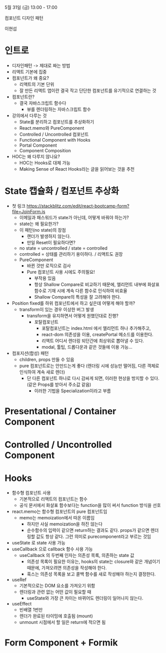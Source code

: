 5월 31일 (금) 13:00 - 17:00

컴포넌트 디자인 패턴

이현섭

# 인트로
  - 디자인패턴 -> 제대로 짜는 방법
  - 리액트 기본에 집중
  - 컴포넌트가 왜 중요?
    - 리액트의 기본 단위
    - 잘 만든 리액트 앱이란 결국 작고 단단한 컴포넌트를 유기적으로 연결하는 것
  - 컴포넌트란?
    - 결국 자바스크립트 함수다
      - 뷰를 렌더링하는 자바스크립트 함수
  - 강의에서 다루는 것
    - State를 분리하고 컴포넌트를 추상화하기
    - React.memo와 PureComponent
    - Controlled / Uncontrolled 컴포넌트
    - Functional Component with Hooks
    - Portal Component
    - Component Composition
  - HOC는 왜 다루지 않나요?
    - HOC는 Hooks로 대체 가능
    - Making Sense of React Hooks라는 글을 읽어보는 것을 추천
# State 캡슐화 / 컴포넌트 추상화
  - 첫 링크 https://stackblitz.com/edit/react-bootcamp-form?file=JoinForm.js
    - 이메일과 패스워드가 state가 아닌데, 어떻게 바꿔야 하는가?
    - state는 왜 필요한가?
    - 이 패턴(no state)의 장점
      - 랜더가 발생하지 않는다.
      - 만일 Reset이 필요하다면?
    - no state = uncontrolled / state = controlled
    - controlled = 상태를 관리하기 용이하다. / 리액트도 권장
    - PureComponent 
      - 바뀐 것만 로직으로 검사
      - Pure 컴포넌트 사용 시에도 주의필요!
        - 부작용 있음
        - 항상 Shallow Compare로 비교하기 때문에, 엘리먼트 내부에 화살표 함수로 기재 시에 계속 다른 함수로 인식하여 비효율
        - Shallow Compare의 특성을 잘 고려해야 한다.
  - Position fixed를 하위 컴포넌트에서 하고 싶은데 어떻게 해야 할까?
    - transform이 있는 경우 이상한 버그 발생
      - transform을 유지하면서 어떻게 원했던대로 진행?
        - 포탈컴포넌트
          - 포탈컴포넌트는 index.html 에서 엘리먼트 하나 추가해주고,
          - react-dom 의존성을 이용, createPortal 메소드를 이용한다.
          - 리액트 어디서 렌더링 되던간에 최상위로 뽑아낼 수 있다.
          - modal, 툴팁, 드롭다운과 같은 것들에 이용 가능...
  - 컴포지션(합성) 패턴
    - children, props 만들 수 있음
    - pure 컴포넌트로는 안만드는게 좋다 (렌더링 시에 성능만 떨어짐, 다른 객체로 인식하여 계속 새로 렌더)
      - 단 다른 컴포넌트 하나로 다시 감싸게 되면, 이러한 현상을 방지할 수 있다. (같은 Props를 받아서 주소값 같음)
        - 이러한 기법을 Specialization이라고 부름
# Presentational / Container Component
# Controlled / Uncontrolled Component
# Hooks
  - 함수형 컴포넌트 사용
    - 기본적으로 리액트의 컴포넌트는 함수
    - 공식 문서에서 화살표 함수보다는 function을 많이 써서 function 방식을 선호
  - react.memo는 함수형 컴포넌트의 pure 컴포넌트임
    - memo는 memoization에서 따온 이름임
      - 하지만 사실 memoization을 하진 않는다
      - 순수함수의 입력이 같으면 return하는 결과도 같다. props가 같으면 렌더링할 값도 항상 같다. 그런 의미로 purecomponent라고 부르는 것임
  - useState 로 state 사용 가능
  - useCallback 으로 callback 함수 사용 가능
    - useCallback 의 두번째 인자는 의존성 목록, 의존하는 state 값
      - 의존성 목록이 필요한 이유는, hooks의 state는 closure와 같은 개념이기 때문에, 가져오려면 의존성을 작성해야 한다.
      - 훅스는 의존성 목록을 보고 콜백 함수를 새로 작성해야 하는지 결정한다.
  - useRef
    - 기본적으로는 DOM 요소를 가져오기 위함
    - 렌더링과 관련 없는 어떤 값이 필요할 때
      - useState와 가장 큰 차이는 바뀌어도 렌더링이 일어나지 않는다.
  - useEffect
    - 빈배열 1번만
    - 렌더가 완료된 타이밍에 호출됨 (mount)
    - unmount 시점에서 할 일은 return에 적으면 됨
# Form Component + Formik
